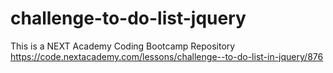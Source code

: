 # challenge-to-do-list-jquery
This is a NEXT Academy Coding Bootcamp Repository https://code.nextacademy.com/lessons/challenge--to-do-list-in-jquery/876

